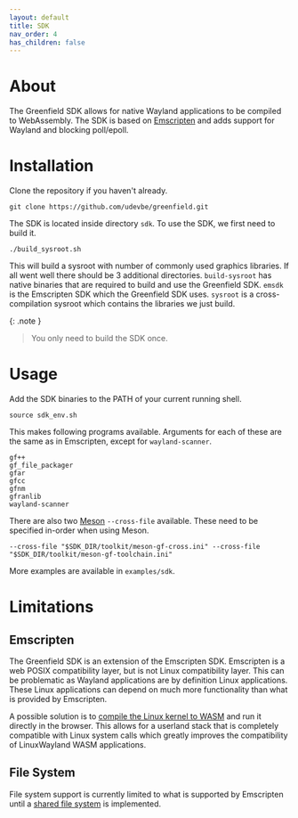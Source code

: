 ```yaml
---
layout: default
title: SDK
nav_order: 4
has_children: false
---
```


# About

The Greenfield SDK allows for native Wayland applications to be compiled to WebAssembly.
The SDK is based on [Emscripten](https://emscripten.org/) and adds support for Wayland and blocking poll/epoll.

# Installation

Clone the repository if you haven't already.
```shell
git clone https://github.com/udevbe/greenfield.git
```

The SDK is located inside directory `sdk`. To use the SDK, we first need to build it. 

```shell
./build_sysroot.sh
```

This will build a sysroot with number of commonly used graphics libraries. 
If all went well there should be 3 additional directories. `build-sysroot` has
native binaries that are required to build and use the Greenfield SDK. `emsdk` is the Emscripten SDK which the Greenfield SDK
uses. `sysroot` is a cross-compilation sysroot which contains the libraries we just build.

{: .note }
> You only need to build the SDK once.

# Usage

Add the SDK binaries to the PATH of your current running shell.

```shell
source sdk_env.sh
```

This makes following programs available. Arguments for each of these are the same as in Emscripten, except for `wayland-scanner`.

```shell
gf++
gf_file_packager
gfar
gfcc
gfnm
gfranlib
wayland-scanner
```

There are also two [Meson](https://mesonbuild.com/) `--cross-file` available. These need to be specified in-order when using Meson.

```shell
--cross-file "$SDK_DIR/toolkit/meson-gf-cross.ini" --cross-file "$SDK_DIR/toolkit/meson-gf-toolchain.ini"
```

More examples are available in `examples/sdk`.

# Limitations

## Emscripten

The Greenfield SDK is an extension of the Emscripten SDK. Emscripten
is a web POSIX compatibility layer, but is not Linux compatibility layer. This can be problematic as Wayland
applications are by definition Linux applications. These Linux applications can depend on much more functionality than what is provided by Emscripten.

A possible solution is to [compile the Linux kernel to WASM](/pages/future_plans/#web-kernel) and run it directly in the browser. This allows for
a userland stack that is completely compatible with Linux system calls which greatly improves the compatibility of LinuxWayland WASM applications.

## File System

File system support is currently limited to what is supported by Emscripten until a 
[shared file system](http://udev.be/greenfield/pages/future_plans/#web-file-system) is implemented.
